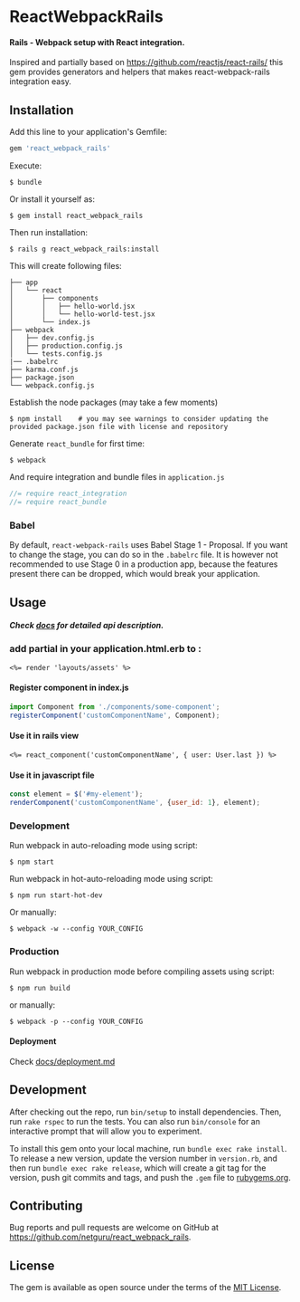 # ReactWebpackRails
#### Rails - Webpack setup with React integration.
Inspired and partially based on https://github.com/reactjs/react-rails/ this gem provides generators and helpers that makes react-webpack-rails integration easy.

## Installation

Add this line to your application's Gemfile:

```ruby
gem 'react_webpack_rails'
```

Execute:

    $ bundle

Or install it yourself as:

    $ gem install react_webpack_rails

Then run installation:

    $ rails g react_webpack_rails:install

This will create following files:

```
├── app
│   └── react
│       ├── components
│       │   ├── hello-world.jsx
│       │   └── hello-world-test.jsx
│       └── index.js
├── webpack
│   ├── dev.config.js
│   ├── production.config.js
│   └── tests.config.js
|── .babelrc
├── karma.conf.js
├── package.json
└── webpack.config.js
```

Establish the node packages (may take a few moments)

    $ npm install    # you may see warnings to consider updating the provided package.json file with license and repository

Generate `react_bundle` for first time:

    $ webpack

And require integration and bundle files in `application.js`

```js
//= require react_integration
//= require react_bundle
```

### Babel

By default, `react-webpack-rails` uses Babel Stage 1 - Proposal. If you want to change the stage, you can do so in the `.babelrc` file. It is however not recommended to use Stage 0 in a production app, because the features present there can be dropped, which would break your application.

## Usage
##### Check [docs](https://github.com/netguru/react_webpack_rails/tree/master/docs) for detailed api description.
### add partial in your application.html.erb to <body>:
```erb
<%= render 'layouts/assets' %>
```

#### Register component in index.js

```js
import Component from './components/some-component';
registerComponent('customComponentName', Component);
```

#### Use it in rails view

```erb
<%= react_component('customComponentName', { user: User.last }) %>
```

#### Use it in javascript file

```js
const element = $('#my-element');
renderComponent('customComponentName', {user_id: 1}, element);
```

### Development
Run webpack in auto-reloading mode using script:

    $ npm start

Run webpack in hot-auto-reloading mode using script:

    $ npm run start-hot-dev

Or manually:

    $ webpack -w --config YOUR_CONFIG


### Production
Run webpack in production mode before compiling assets using script:

    $ npm run build

or manually:

    $ webpack -p --config YOUR_CONFIG

#### Deployment
Check [docs/deployment.md](docs/deployment.md)

## Development

After checking out the repo, run `bin/setup` to install dependencies. Then, run `rake rspec` to run the tests. You can also run `bin/console` for an interactive prompt that will allow you to experiment.

To install this gem onto your local machine, run `bundle exec rake install`. To release a new version, update the version number in `version.rb`, and then run `bundle exec rake release`, which will create a git tag for the version, push git commits and tags, and push the `.gem` file to [rubygems.org](https://rubygems.org).

## Contributing

Bug reports and pull requests are welcome on GitHub at https://github.com/netguru/react_webpack_rails.


## License

The gem is available as open source under the terms of the [MIT License](http://opensource.org/licenses/MIT).
